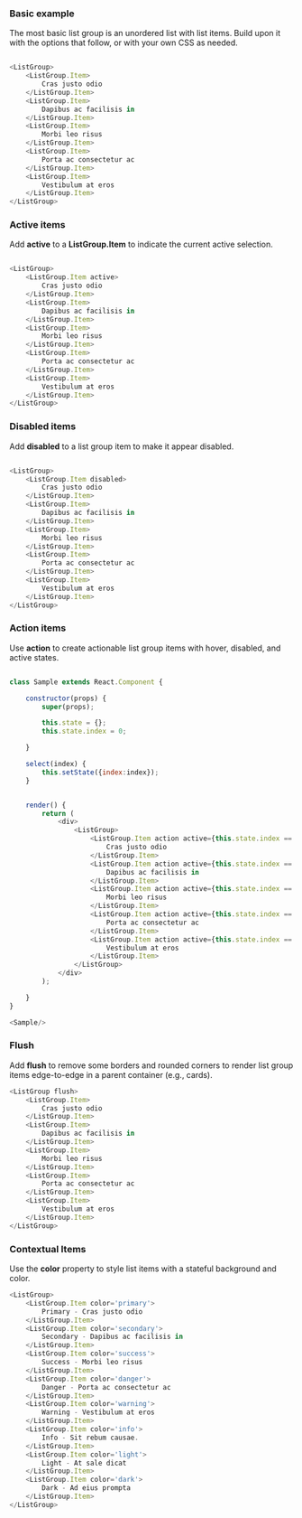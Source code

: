 

### Basic example
The most basic list group is an unordered list with list items. Build upon it with the options that follow, or with your own CSS as needed.

```js

<ListGroup>
    <ListGroup.Item>
        Cras justo odio
    </ListGroup.Item>
    <ListGroup.Item>
        Dapibus ac facilisis in
    </ListGroup.Item>
    <ListGroup.Item>
        Morbi leo risus
    </ListGroup.Item>
    <ListGroup.Item>
        Porta ac consectetur ac
    </ListGroup.Item>
    <ListGroup.Item>
        Vestibulum at eros
    </ListGroup.Item>
</ListGroup>

```

### Active items
Add **active** to a **ListGroup.Item** to indicate the current active selection.

```js

<ListGroup>
    <ListGroup.Item active>
        Cras justo odio
    </ListGroup.Item>
    <ListGroup.Item>
        Dapibus ac facilisis in
    </ListGroup.Item>
    <ListGroup.Item>
        Morbi leo risus
    </ListGroup.Item>
    <ListGroup.Item>
        Porta ac consectetur ac
    </ListGroup.Item>
    <ListGroup.Item>
        Vestibulum at eros
    </ListGroup.Item>
</ListGroup>

```
### Disabled items
Add **disabled** to a list group item to make it appear disabled. 

```js

<ListGroup>
    <ListGroup.Item disabled>
        Cras justo odio
    </ListGroup.Item>
    <ListGroup.Item>
        Dapibus ac facilisis in
    </ListGroup.Item>
    <ListGroup.Item>
        Morbi leo risus
    </ListGroup.Item>
    <ListGroup.Item>
        Porta ac consectetur ac
    </ListGroup.Item>
    <ListGroup.Item>
        Vestibulum at eros
    </ListGroup.Item>
</ListGroup>

```

### Action items
Use **action** to create actionable list group items with hover, disabled, and active states.



```js

class Sample extends React.Component {

    constructor(props) {
        super(props);

        this.state = {};
        this.state.index = 0;

    }

    select(index) {
        this.setState({index:index});
    }


    render() {
        return (
            <div>
                <ListGroup>
                    <ListGroup.Item action active={this.state.index == 0} onClick={this.select.bind(this, 0)}>
                        Cras justo odio
                    </ListGroup.Item>
                    <ListGroup.Item action active={this.state.index == 1} onClick={this.select.bind(this, 1)}>
                        Dapibus ac facilisis in
                    </ListGroup.Item>
                    <ListGroup.Item action active={this.state.index == 2} onClick={this.select.bind(this, 2)}>
                        Morbi leo risus
                    </ListGroup.Item>
                    <ListGroup.Item action active={this.state.index == 3} onClick={this.select.bind(this, 3)}>
                        Porta ac consectetur ac
                    </ListGroup.Item>
                    <ListGroup.Item action active={this.state.index == 4} onClick={this.select.bind(this, 4)}>
                        Vestibulum at eros
                    </ListGroup.Item>
                </ListGroup>
            </div>
        );

    }
}

<Sample/>
```



### Flush
Add **flush** to remove some borders and rounded corners to render list group items edge-to-edge in a parent container (e.g., cards).

```js
<ListGroup flush>
    <ListGroup.Item>
        Cras justo odio
    </ListGroup.Item>
    <ListGroup.Item>
        Dapibus ac facilisis in
    </ListGroup.Item>
    <ListGroup.Item>
        Morbi leo risus
    </ListGroup.Item>
    <ListGroup.Item>
        Porta ac consectetur ac
    </ListGroup.Item>
    <ListGroup.Item>
        Vestibulum at eros
    </ListGroup.Item>
</ListGroup>
```

### Contextual Items
Use the **color** property to style list items with a stateful background and color.

```js
<ListGroup>
    <ListGroup.Item color='primary'>
        Primary - Cras justo odio
    </ListGroup.Item>
    <ListGroup.Item color='secondary'>
        Secondary - Dapibus ac facilisis in
    </ListGroup.Item>
    <ListGroup.Item color='success'>
        Success - Morbi leo risus
    </ListGroup.Item>
    <ListGroup.Item color='danger'>
        Danger - Porta ac consectetur ac
    </ListGroup.Item>
    <ListGroup.Item color='warning'>
        Warning - Vestibulum at eros
    </ListGroup.Item>
    <ListGroup.Item color='info'>
        Info - Sit rebum causae.
    </ListGroup.Item>
    <ListGroup.Item color='light'>
        Light - At sale dicat
    </ListGroup.Item>
    <ListGroup.Item color='dark'>
        Dark - Ad eius prompta
    </ListGroup.Item>
</ListGroup>
```


